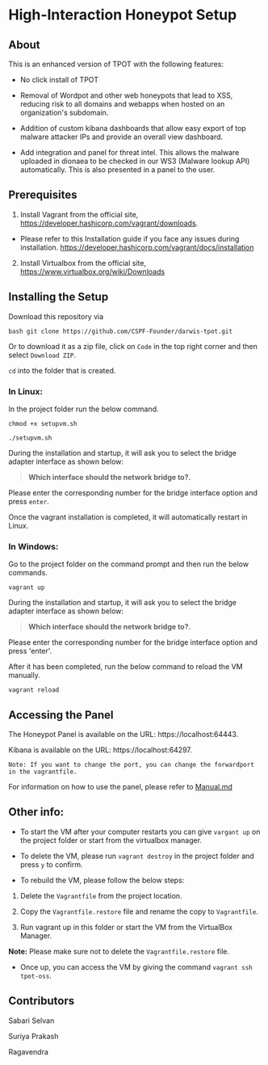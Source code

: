 # High-Interaction Honeypot Setup

## About

This is an enhanced version of TPOT with the following features:

- No click install of TPOT

- Removal of Wordpot and other web honeypots that lead to XSS, reducing risk to all domains and webapps when hosted on an organization's subdomain.

- Addition of custom kibana dashboards that allow easy export of top malware attacker IPs and provide an overall view dashboard.

- Add integration and panel for threat intel. This allows the malware uploaded in dionaea to be checked in our WS3 (Malware lookup API) automatically. This is also presented in a panel to the user.  


## Prerequisites

1. Install Vagrant from the official site, https://developer.hashicorp.com/vagrant/downloads. 

- Please refer to this Installation guide if you face any issues during installation. https://developer.hashicorp.com/vagrant/docs/installation

2. Install Virtualbox from the official site, https://www.virtualbox.org/wiki/Downloads

## Installing the Setup

Download this repository via

```
bash git clone https://github.com/CSPF-Founder/darwis-tpot.git
```
Or to download it as a zip file, click on `Code` in the top right corner and then select `Download ZIP`.

`cd` into the folder that is created.

### In Linux:

In the project folder run the below command.

```
chmod +x setupvm.sh

./setupvm.sh
```
During the installation and startup, it will ask you to select the bridge adapter interface as shown below:

> **Which interface should the network bridge to?.**

Please enter the corresponding number for the bridge interface option and press `enter`.

Once the vagrant installation is completed, it will automatically restart in Linux. 

### In Windows:

Go to the project folder on the command prompt and then run the below commands.

```
vagrant up
```

During the installation and startup, it will ask you to select the bridge adapter interface as shown below:

> **Which interface should the network bridge to?.**

Please enter the corresponding number for the bridge interface option and press 'enter'.

After it has been completed, run the below command to reload the VM manually.

```
vagrant reload
```

## Accessing the Panel

The Honeypot Panel is available on the URL: https://localhost:64443.

Kibana is available on the URL:
https://localhost:64297.

```
Note: If you want to change the port, you can change the forwardport in the vagrantfile.
```

For information on how to use the panel, please refer to [Manual.md](Manual.md)

## Other info:

- To start the VM after your computer restarts you can give `vargant up` on the project folder or start from the virtualbox manager. 

- To delete the VM, please run `vagrant destroy` in the project folder and press `y` to confirm.

- To rebuild the VM, please follow the below steps:

1. Delete the `Vagrantfile` from the project location.

2. Copy the `Vagrantfile.restore` file and rename the copy to `Vagrantfile`.

3. Run vagrant up in this folder or start the VM from the VirtualBox Manager.

**Note:** Please make sure not to delete the `Vagrantfile.restore` file.

- Once up, you can access the VM by giving the command `vagrant ssh tpot-oss`.


## Contributors

Sabari Selvan

Suriya Prakash

Ragavendra
